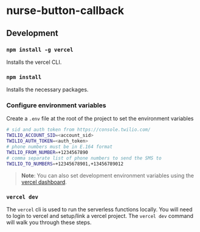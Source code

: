 # nurse-button-callback

## Development

### `npm install -g vercel`

Installs the vercel CLI.

### `npm install`

Installs the necessary packages.

### Configure environment variables

Create a `.env` file at the root of the project to set the environment variables
```sh
# sid and auth token from https://console.twilio.com/
TWILIO_ACCOUNT_SID=<account_sid>
TWILIO_AUTH_TOKEN=<auth_token>
# phone numbers must be in E.164 format
TWILIO_FROM_NUMBER=+1234567890
# comma separate list of phone numbers to send the SMS to
TWILIO_TO_NUMBERS=+12345678901,+13456789012
```

> **Note**: You can also set development environment variables using the [vercel dashboard](https://vercel.com/docs/concepts/projects/environment-variables).

### `vercel dev`

The `vercel` cli is used to run the serverless functions locally. You will need to login to vercel and setup/link a vercel project. The `vercel dev` command will walk you through these steps.
